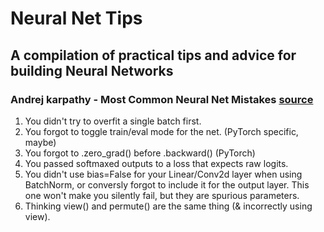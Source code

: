 # Neural Net Tips
## A compilation of practical tips and advice for building Neural Networks

### Andrej karpathy - Most Common Neural Net Mistakes [source](https://twitter.com/karpathy/status/1013244313327681536)
1. You didn't try to overfit a single batch first.
2. You forgot to toggle train/eval mode for the net. (PyTorch specific, maybe)
3. You forgot to .zero_grad() before .backward() (PyTorch)
4. You passed softmaxed outputs to a loss that expects raw logits.
5. You didn't use bias=False for your Linear/Conv2d layer when using BatchNorm, or conversly forgot to include it for the output layer. This one won't make you silently fail, but they are spurious parameters.
6. Thinking view() and permute() are the same thing (& incorrectly using view).
